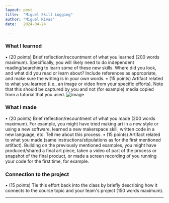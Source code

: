 ```yaml
---
layout: post
title:  "Miguel Skill Logging"
author: "Miguel Rivas"
date:   2024-04-24

---
```


### What I learned
•	(20 points) Brief reflection/recountment of what you learned (200 words maximum). Specifically, you will likely need to do independent reading/searching to learn some of these new skills. Where did you look, and what did you read or learn about? Include references as appropriate, and make sure the writing is in your own words.
•	(15 points) Artifact related to what you learned (i.e., an image or video from your specific efforts). Note that this should be captured by you and not (for example) media copied from a tutorial that you used.
![image](/engr352/assets/img/mig/touchDesignerImg.png)

### What I made
•	(20 points) Brief reflection/recountment of what you made (200 words maximum). For example, you might have tried making art in a new style or using a new software, learned a new makerspace skill, written code in a new language, etc. Tell me about this process.
•	(15 points) Artifact related to what you made (same instructions/stipulations as for the first mentioned artifact). Building on the previously mentioned examples, you might have produced/shared a final art piece, taken a video of part of the process or snapshot of the final product, or made a screen recording of you running your code for the first time, for example.

### Connection to the project
•	(15 points) Tie this effort back into the class by briefly describing how it connects to the course topic and your team's project (150 words maximum).

---